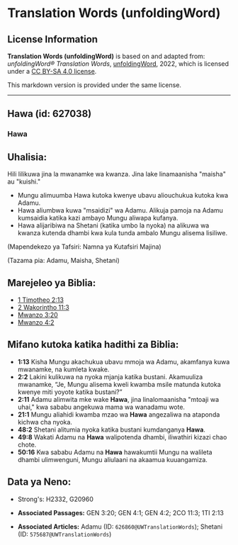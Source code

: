 # Translation Words (unfoldingWord)

## License Information

**Translation Words (unfoldingWord)** is based on and adapted from: _unfoldingWord® Translation Words_, [unfoldingWord](https://unfoldingword.org/utw), 2022, which is licensed under a [CC BY-SA 4.0 license](https://creativecommons.org/licenses/by-sa/4.0/legalcode.en).

This markdown version is provided under the same license.



--------------------------------

## Hawa (id: 627038)

### **Hawa**

Uhalisia:
---------

Hili lilikuwa jina la mwanamke wa kwanza. Jina lake linamaanisha "maisha" au "kuishi."

* Mungu alimuumba Hawa kutoka kwenye ubavu aliouchukua kutoka kwa Adamu.
* Hawa aliumbwa kuwa "msaidizi" wa Adamu. Alikuja pamoja na Adamu kumsaidia katika kazi ambayo Mungu aliwapa kufanya.
* Hawa alijaribiwa na Shetani (katika umbo la nyoka) na alikuwa wa kwanza kutenda dhambi kwa kula tunda ambalo Mungu alisema lisiliwe.

(Mapendekezo ya Tafsiri: Namna ya Kutafsiri Majina)

(Tazama pia: Adamu, Maisha, Shetani)

Marejeleo ya Biblia:
--------------------

* [1 Timotheo 2:13](https://ref.ly/1Tim2:13)
* [2 Wakorintho 11:3](https://ref.ly/2Cor11:3)
* [Mwanzo 3:20](https://ref.ly/Gen3:20)
* [Mwanzo 4:2](https://ref.ly/Gen4:2)

Mifano kutoka katika hadithi za Biblia:
---------------------------------------

* **1:13** Kisha Mungu akachukua ubavu mmoja wa Adamu, akamfanya kuwa mwanamke, na kumleta kwake.
* **2:2** Lakini kulikuwa na nyoka mjanja katika bustani. Akamuuliza mwanamke, “Je, Mungu alisema kweli kwamba msile matunda kutoka kwenye miti yoyote katika bustani?”
* **2:11** Adamu alimwita mke wake **Hawa**, jina linalomaanisha "mtoaji wa uhai," kwa sababu angekuwa mama wa wanadamu wote.
* **21:1** Mungu aliahidi kwamba mzao wa **Hawa** angezaliwa na ataponda kichwa cha nyoka.
* **48:2** Shetani alitumia nyoka katika bustani kumdanganya **Hawa**.
* **49:8** Wakati Adamu na **Hawa** walipotenda dhambi, iliwathiri kizazi chao chote.
* **50:16** Kwa sababu Adamu na **Hawa** hawakumtii Mungu na walileta dhambi ulimwenguni, Mungu aliulaani na akaamua kuuangamiza.

Data ya Neno:
-------------

* Strong's: H2332, G20960

* **Associated Passages:** GEN 3:20; GEN 4:1; GEN 4:2; 2CO 11:3; 1TI 2:13
* **Associated Articles:** Adamu (ID: `626860@UWTranslationWords`); Shetani (ID: `575687@UWTranslationWords`)


